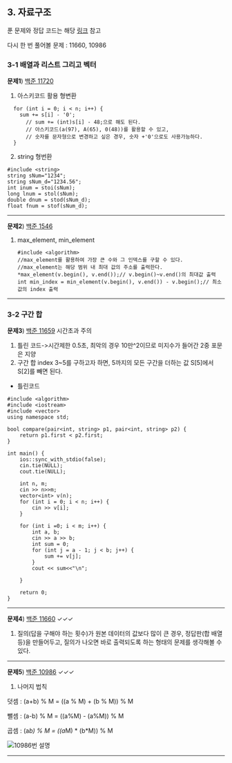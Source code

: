 ## 3. 자료구조
푼 문제와 정답 코드는 해당 [링크](https://github.com/sonyrainy/baekjoon/tree/main/%EB%B0%B1%EC%A4%80) 참고 <br>

다시 한 번 풀어볼 문제 : 11660, 10986
### 3-1 배열과 리스트 그리고 벡터
**문제1**) [백준 11720](https://www.acmicpc.net/problem/11720)
1) 아스키코드 활용 형변환
```
  for (int i = 0; i < n; i++) {
    sum += s[i] - '0';
      // sum += (int)s[i] - 48;으로 해도 된다.
      // 아스키코드(a(97), A(65), 0(48))를 활용할 수 있고,
      // 숫자를 문자형으로 변경하고 싶은 경우, 숫자 +'0'으로도 사용가능하다.
  }
```
2) string 형번환
```
#include <string>
string sNum="1234";
string sNum_d="1234.56";
int inum = stoi(sNum);
long lnum = stol(sNum);
double dnum = stod(sNum_d);
float fnum = stof(sNum_d);
```
---

**문제2**) [백준 1546](https://www.acmicpc.net/problem/1546)
1) max_element, min_element
   ```
   #include <algorithm>
   //max_element를 활용하여 가장 큰 수와 그 인덱스를 구할 수 있다.
   //max_element는 해당 범위 내 최대 값의 주소를 출력한다.
   *max_element(v.begin(), v.end());// v.begin()~v.end()의 최대값 출력
   int min_index = min_element(v.begin(), v.end()) - v.begin();// 최소값의 index 출력
   
   ```

---
### 3-2 구간 합

**문제3**) [백준 11659](https://www.acmicpc.net/problem/11659)
시간초과 주의
1) 틀린 코드->시간제한 0.5초, 최악의 경우 10만^2이므로 미지수가 들어간 2중 포문은 지양
2) 구간 합 index 3~5를 구하고자 하면, 5까지의 모든 구간을 더하는 값 S[5]에서 S[2]를 빼면 된다.

- 틀린코드
```
#include <algorithm>
#include <iostream>
#include <vector>
using namespace std;

bool compare(pair<int, string> p1, pair<int, string> p2) {
    return p1.first < p2.first; 
}

int main() {
    ios::sync_with_stdio(false);
    cin.tie(NULL);
    cout.tie(NULL);

    int n, m;
    cin >> n>>m;
    vector<int> v(n);
    for (int i = 0; i < n; i++) {
        cin >> v[i];
    }

    for (int i =0; i < m; i++) {
        int a, b;
        cin >> a >> b;
        int sum = 0;
        for (int j = a - 1; j < b; j++) {
            sum += v[j];
        }
        cout << sum<<"\n";

    }

    return 0;
}
```
---
**문제4**) [백준 11660](https://www.acmicpc.net/problem/11660) ✓✓✓
1) 질의(답을 구해야 하는 횟수)가 원본 데이터의 값보다 많이 큰 경우, 정답판(합 배열 등)을 만들어두고, 질의가 나오면 바로 출력되도록 하는 형태의 문제를 생각해볼 수 있다.

---

**문제5**) [백준 10986](https://www.acmicpc.net/problem/10986) ✓✓✓
1) 나머지 법칙

  덧셈 : (a+b) % M = ((a % M) + (b % M)) % M
  
  뺄셈 : (a-b) % M = ((a%M) - (a%M)) % M
  
  곱셈 : (a*b) % M = ((a*M) * (b*M)) % M

![10986번 설명](https://github.com/sonyrainy/TIL/assets/91364766/6c3f4ea2-240d-443f-a046-baf0907d902c)

---

